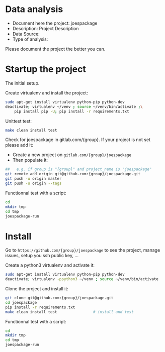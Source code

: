# Data analysis
- Document here the project: joespackage
- Description: Project Description
- Data Source:
- Type of analysis:

Please document the project the better you can.

# Startup the project

The initial setup.

Create virtualenv and install the project:
```bash
sudo apt-get install virtualenv python-pip python-dev
deactivate; virtualenv ~/venv ; source ~/venv/bin/activate ;\
    pip install pip -U; pip install -r requirements.txt
```

Unittest test:
```bash
make clean install test
```

Check for joespackage in gitlab.com/{group}.
If your project is not set please add it:

- Create a new project on `gitlab.com/{group}/joespackage`
- Then populate it:

```bash
##   e.g. if group is "{group}" and project_name is "joespackage"
git remote add origin git@github.com:{group}/joespackage.git
git push -u origin master
git push -u origin --tags
```

Functionnal test with a script:

```bash
cd
mkdir tmp
cd tmp
joespackage-run
```

# Install

Go to `https://github.com/{group}/joespackage` to see the project, manage issues,
setup you ssh public key, ...

Create a python3 virtualenv and activate it:

```bash
sudo apt-get install virtualenv python-pip python-dev
deactivate; virtualenv -ppython3 ~/venv ; source ~/venv/bin/activate
```

Clone the project and install it:

```bash
git clone git@github.com:{group}/joespackage.git
cd joespackage
pip install -r requirements.txt
make clean install test                # install and test
```
Functionnal test with a script:

```bash
cd
mkdir tmp
cd tmp
joespackage-run
```
